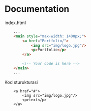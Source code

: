 # Documentation

index.html

``` html
	...
	<main style="max-width: 1400px;">
    	<a href="Portfolio/">
    		<img src="img/logo.jpg"/>
    		<p>Portfolio</p>
    	</a>
    	
    	<!-- Your code is here -->
    </main>
    ...
```

Kod sturukturasi

```
	<a href="#">
		<img src="img/logo.jpg"/>
		<p>text</p>
	</a>
```
